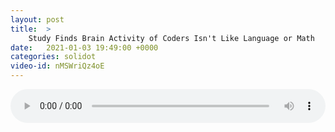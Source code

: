 ```yaml
---
layout: post
title:  >
    Study Finds Brain Activity of Coders Isn't Like Language or Math
date:   2021-01-03 19:49:00 +0000
categories: solidot
video-id: nMSWriQz4oE
---
```


<audio src="/assets/81141b2dd4c164fd5a405be6a269621f.mp3" style="width: 100%;" controls></audio>

